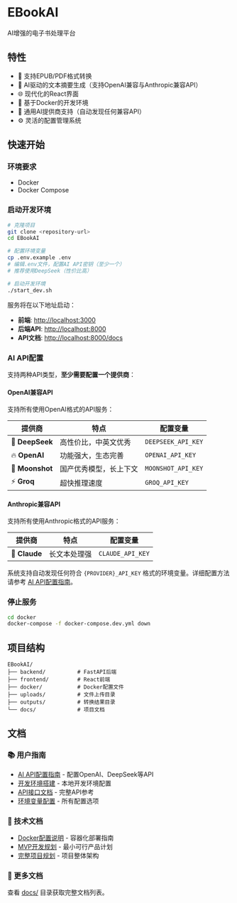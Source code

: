 # EBookAI

AI增强的电子书处理平台

## 特性

- 🔄 支持EPUB/PDF格式转换
- 🤖 AI驱动的文本摘要生成（支持OpenAI兼容与Anthropic兼容API）
- 🌐 现代化的React界面
- 🐳 基于Docker的开发环境
- 🔧 通用AI提供商支持（自动发现任何兼容API）
- ⚙️ 灵活的配置管理系统

## 快速开始

### 环境要求

- Docker
- Docker Compose

### 启动开发环境

```bash
# 克隆项目
git clone <repository-url>
cd EBookAI

# 配置环境变量
cp .env.example .env
# 编辑.env文件，配置AI API密钥（至少一个）
# 推荐使用DeepSeek（性价比高）

# 启动开发环境
./start_dev.sh
```

服务将在以下地址启动：

- **前端**: <http://localhost:3000>
- **后端API**: <http://localhost:8000>
- **API文档**: <http://localhost:8000/docs>

### AI API配置

支持两种API类型，**至少需要配置一个提供商**：

#### OpenAI兼容API

支持所有使用OpenAI格式的API服务：

| 提供商 | 特点 | 配置变量 |
|-------|------|----------|
| 🌟 **DeepSeek** | 高性价比，中英文优秀 | `DEEPSEEK_API_KEY` |
| 🔥 **OpenAI** | 功能强大，生态完善 | `OPENAI_API_KEY` |
| 🚀 **Moonshot** | 国产优秀模型，长上下文 | `MOONSHOT_API_KEY` |
| ⚡ **Groq** | 超快推理速度 | `GROQ_API_KEY` |

#### Anthropic兼容API

支持所有使用Anthropic格式的API服务：

| 提供商 | 特点 | 配置变量 |
|-------|------|----------|
| 🧠 **Claude** | 长文本处理强 | `CLAUDE_API_KEY` |

系统支持自动发现任何符合 `{PROVIDER}_API_KEY` 格式的环境变量。详细配置方法请参考 [AI API配置指南](docs/ai-configuration.md)。

### 停止服务

```bash
cd docker
docker-compose -f docker-compose.dev.yml down
```

## 项目结构

```plaintext
EBookAI/
├── backend/          # FastAPI后端
├── frontend/         # React前端
├── docker/           # Docker配置文件
├── uploads/          # 文件上传目录
├── outputs/          # 转换结果目录
└── docs/             # 项目文档
```

## 文档

### 📚 用户指南

- [AI API配置指南](docs/ai-configuration.md) - 配置OpenAI、DeepSeek等API
- [开发环境搭建](docs/development-setup.md) - 本地开发环境配置
- [API接口文档](docs/api-reference.md) - 完整API参考
- [环境变量配置](docs/environment-variables.md) - 所有配置选项

### 🔧 技术文档

- [Docker配置说明](docker/README.md) - 容器化部署指南
- [MVP开发规划](ebook_platform_mvp.md) - 最小可行产品计划
- [完整项目规划](ebook_platform_outline.md) - 项目整体架构

### 📖 更多文档

查看 [docs/](docs/) 目录获取完整文档列表。